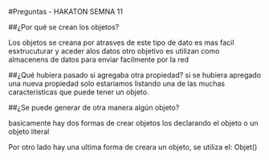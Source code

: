 #Preguntas - HAKATON SEMNA 11

##¿Por qué se crean los objetos?

Los objetos se creana por atrasves de este tipo de dato es mas facil esxtrucuturar y aceder alos datos otro objetivo es utilizan  como almacenens de datos para enviar facilmente por la red


##¿Qué hubiera pasado si agregaba otra propiedad?
si se hubiera apregado una nueva propiedad solo estariamos listando una de las muchas caracteristicas que puede tener un objeto.



##¿Se puede generar de otra manera algún objeto?

basicamente hay dos formas de crear objetos los declarando el objeto o un objeto literal

Por otro lado hay una ultima forma de creara un objeto, se utiliza el: Objet()

